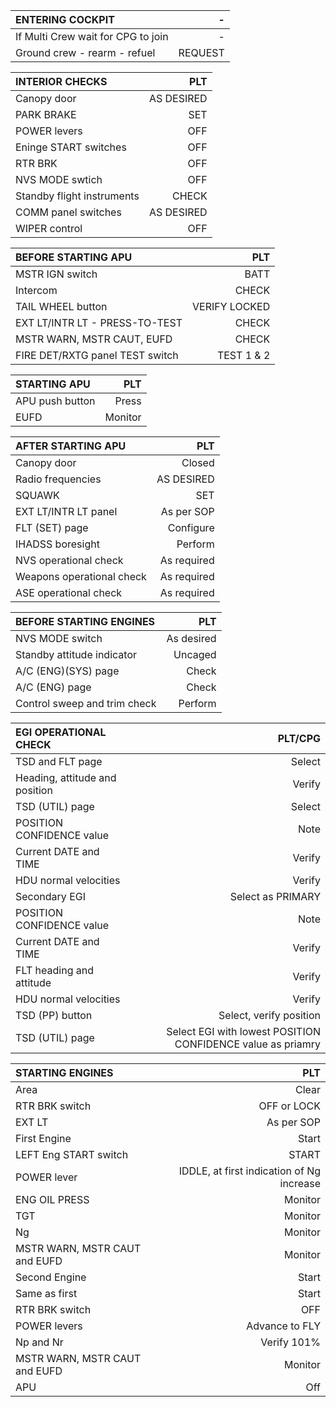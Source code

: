 
ENTERING COCKPIT|-
:---|---:
If Multi Crew wait for CPG to join|-
Ground crew - rearm - refuel|REQUEST

INTERIOR CHECKS| PLT
:---|---:
Canopy door|AS DESIRED	
PARK BRAKE|SET	
POWER levers|OFF	
Eninge START switches|OFF	
RTR BRK|OFF	
NVS MODE swtich|OFF	
Standby flight instruments|CHECK	
COMM panel switches|AS DESIRED	
WIPER control|OFF

BEFORE STARTING APU|PLT
:---|---:
MSTR IGN switch|BATT
Intercom|CHECK
TAIL WHEEL button|VERIFY LOCKED
EXT LT/INTR LT - PRESS-TO-TEST|CHECK
MSTR WARN, MSTR CAUT, EUFD|CHECK
FIRE DET/RXTG panel TEST switch|TEST 1 & 2

STARTING APU|PLT
:---|---:
APU push button|Press
EUFD|Monitor

AFTER STARTING APU|PLT
:---|---:
Canopy door|Closed
Radio frequencies|AS DESIRED
SQUAWK|SET
EXT LT/INTR LT panel|As per SOP
FLT (SET) page|Configure
IHADSS boresight|Perform
NVS operational check|As required
Weapons operational check|As required
ASE operational check|As required

BEFORE STARTING ENGINES|PLT
:---|---:
NVS MODE switch|As desired
Standby attitude indicator|Uncaged
A/C (ENG)(SYS) page|Check
A/C (ENG) page|Check
Control sweep and trim check|Perform

EGI OPERATIONAL CHECK|PLT/CPG
:---|---:
TSD and FLT page|Select
Heading, attitude and position|Verify
TSD (UTIL) page|Select
POSITION CONFIDENCE value|Note
Current DATE and TIME|Verify
HDU normal velocities|Verify
Secondary EGI|Select as PRIMARY
POSITION CONFIDENCE value|Note
Current DATE and TIME|Verify
FLT heading and attitude|Verify
HDU normal velocities|Verify
TSD (PP) button|Select, verify position
TSD (UTIL) page| Select EGI with lowest POSITION CONFIDENCE value as priamry

STARTING ENGINES|PLT
:---|---:
Area|Clear
RTR BRK switch|OFF or LOCK
EXT LT|As per SOP
First Engine|Start
LEFT Eng START switch|START
POWER lever|IDDLE, at first indication of Ng increase
ENG OIL PRESS|Monitor
TGT|Monitor
Ng|Monitor
MSTR WARN, MSTR CAUT and EUFD|Monitor
Second Engine|Start
Same as first|Start
RTR BRK switch|OFF
POWER levers|Advance to FLY
Np and Nr|Verify 101%
MSTR WARN, MSTR CAUT and EUFD|Monitor
APU|Off
